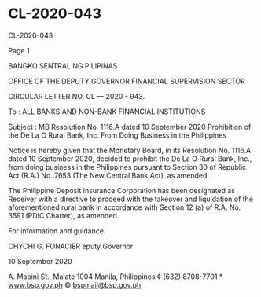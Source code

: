 # CL-2020-043

CL-2020-043

Page 1

BANGKO SENTRAL NG PILIPINAS

OFFICE OF THE DEPUTY GOVERNOR FINANCIAL SUPERVISION SECTOR

CIRCULAR LETTER NO. CL — 2020 - 943.

To : ALL BANKS AND NON-BANK FINANCIAL INSTITUTIONS

Subject : MB Resolution No. 1116.A dated 10 September 2020 Prohibition of the De La O Rural Bank, Inc. From Doing Business in the Philippines

Notice is hereby given that the Monetary Board, in its Resolution No. 1116.A dated 10 September 2020, decided to prohibit the De La O Rural Bank, Inc., from doing business in the Philippines pursuant to Section 30 of Republic Act (R.A.) No. 7653 (The New Central Bank Act), as amended.

The Philippine Deposit Insurance Corporation has been designated as Receiver with a directive to proceed with the takeover and liquidation of the aforementioned rural bank in accordance with Section 12 (a) of R.A. No. 3591 (PDIC Charter), as amended.

For information and guidance.

CHYCHI G. FONACIER eputy Governor

10 September 2020

A. Mabini St., Malate 1004 Manila, Philippines ¢ (632) 8708-7701 * www.bsp.gov.ph © bspmail@bsp.gov.ph